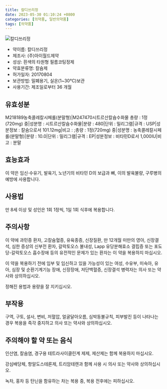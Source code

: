 ```yaml
---
title: 칼디쓰리정
date: 2023-05-30 01:10:24 +0800
categories: [의약품, 일반의약품]
tags: [의약품]
---
```

![칼디쓰리정](https://nedrug.mfds.go.kr/pbp/cmn/itemImageDownload/151032841143200057)

- 약이름: 칼디쓰리정
- 제조사: (주)아이월드제약
- 성상: 흰색의 타원형 필름코팅정제
- 약효분류명: 칼슘제
- 허가일자: 20170804
- 보관방법: 밀폐용기, 실온(1~30℃)보관
- 사용기간: 제조일로부터 36 개월
## 유효성분
M218189농축콜레칼시페롤(분말형)|M247470시트르산칼슘수화물
총량 : 1정(720mg) 중|성분명 : 시트르산칼슘수화물|분량 : 480|단위 : 밀리그램|규격 : USP|성분정보 : 칼슘으로서 101.12mg|비고 : ;총량 : 1정(720mg) 중|성분명 : 농축콜레칼시페롤(분말형)|분량 : 10.0|단위 : 밀리그램|규격 : EP|성분정보 : 비타민D로서 1,000IU|비고 : 분말
## 효능효과
이 약은 임신·수유기, 발육기, 노년기의 비타민 D의 보급과 뼈, 이의 발육불량, 구루병의 예방에 사용합니다.

## 사용법
만 8세 이상 및 성인은 1회 1정씩, 1일 1회 식후에 복용합니다.

## 주의사항
이 약에 과민증 환자, 고칼슘혈증, 유육종증, 신장질환, 만 12개월 미만의 영아, 신장결석, 심한 증상의 신부전 환자, 갈락토오스 불내성, Lapp 유당분해효소 결핍증 또는 포도당-갈락토오스 흡수장애 등의 유전적인 문제가 있는 환자는 이 약을 복용하지 마십시오.

이 약을 복용하기 전에 임부 및 임신하고 있을 가능성이 있는 여성, 수유부, 미숙아, 유아, 심장 및 순환기계기능 장애, 신장장애, 저단백혈증, 신장결석 병력자는 의사 또는 약사와 상의하십시오.

정해진 용법과 용량을 잘 지키십시오.

## 부작용
구역, 구토, 설사, 변비, 저혈압, 얼굴달아오름, 심박동불규칙, 피부발진 등이 나타나는 경우 복용을 즉각 중지하고 의사 또는 약사와 상의하십시오.

## 주의해야 할 약 또는 음식
인산염, 칼슘염, 경구용 테트라사이클린계 제제, 제산제는 함께 복용하지 마십시오.

강심배당체, 항알도스테론제, 트리암테렌과 함께 사용 시 의사 또는 약사와 상의하십시오.

녹차, 홍차 등 탄닌을 함유하는 차는 복용 중, 복용 전후에는 피하십시오.

